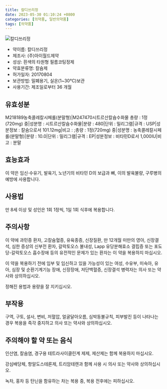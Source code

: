 ```yaml
---
title: 칼디쓰리정
date: 2023-05-30 01:10:24 +0800
categories: [의약품, 일반의약품]
tags: [의약품]
---
```

![칼디쓰리정](https://nedrug.mfds.go.kr/pbp/cmn/itemImageDownload/151032841143200057)

- 약이름: 칼디쓰리정
- 제조사: (주)아이월드제약
- 성상: 흰색의 타원형 필름코팅정제
- 약효분류명: 칼슘제
- 허가일자: 20170804
- 보관방법: 밀폐용기, 실온(1~30℃)보관
- 사용기간: 제조일로부터 36 개월
## 유효성분
M218189농축콜레칼시페롤(분말형)|M247470시트르산칼슘수화물
총량 : 1정(720mg) 중|성분명 : 시트르산칼슘수화물|분량 : 480|단위 : 밀리그램|규격 : USP|성분정보 : 칼슘으로서 101.12mg|비고 : ;총량 : 1정(720mg) 중|성분명 : 농축콜레칼시페롤(분말형)|분량 : 10.0|단위 : 밀리그램|규격 : EP|성분정보 : 비타민D로서 1,000IU|비고 : 분말
## 효능효과
이 약은 임신·수유기, 발육기, 노년기의 비타민 D의 보급과 뼈, 이의 발육불량, 구루병의 예방에 사용합니다.

## 사용법
만 8세 이상 및 성인은 1회 1정씩, 1일 1회 식후에 복용합니다.

## 주의사항
이 약에 과민증 환자, 고칼슘혈증, 유육종증, 신장질환, 만 12개월 미만의 영아, 신장결석, 심한 증상의 신부전 환자, 갈락토오스 불내성, Lapp 유당분해효소 결핍증 또는 포도당-갈락토오스 흡수장애 등의 유전적인 문제가 있는 환자는 이 약을 복용하지 마십시오.

이 약을 복용하기 전에 임부 및 임신하고 있을 가능성이 있는 여성, 수유부, 미숙아, 유아, 심장 및 순환기계기능 장애, 신장장애, 저단백혈증, 신장결석 병력자는 의사 또는 약사와 상의하십시오.

정해진 용법과 용량을 잘 지키십시오.

## 부작용
구역, 구토, 설사, 변비, 저혈압, 얼굴달아오름, 심박동불규칙, 피부발진 등이 나타나는 경우 복용을 즉각 중지하고 의사 또는 약사와 상의하십시오.

## 주의해야 할 약 또는 음식
인산염, 칼슘염, 경구용 테트라사이클린계 제제, 제산제는 함께 복용하지 마십시오.

강심배당체, 항알도스테론제, 트리암테렌과 함께 사용 시 의사 또는 약사와 상의하십시오.

녹차, 홍차 등 탄닌을 함유하는 차는 복용 중, 복용 전후에는 피하십시오.

